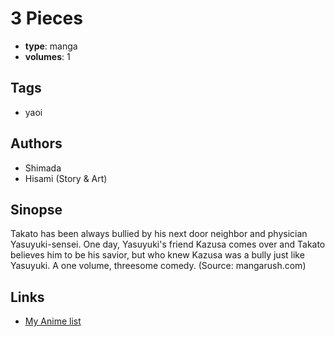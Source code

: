# 3 Pieces

-   **type**: manga
-   **volumes**: 1

## Tags

-   yaoi

## Authors

-   Shimada
-   Hisami (Story & Art)

## Sinopse

Takato has been always bullied by his next door neighbor and physician Yasuyuki-sensei. One day, Yasuyuki's friend Kazusa comes over and Takato believes him to be his savior, but who knew Kazusa was a bully just like Yasuyuki. A one volume, threesome comedy.
(Source: mangarush.com)

## Links

-   [My Anime list](https://myanimelist.net/manga/2361/3_Pieces)
